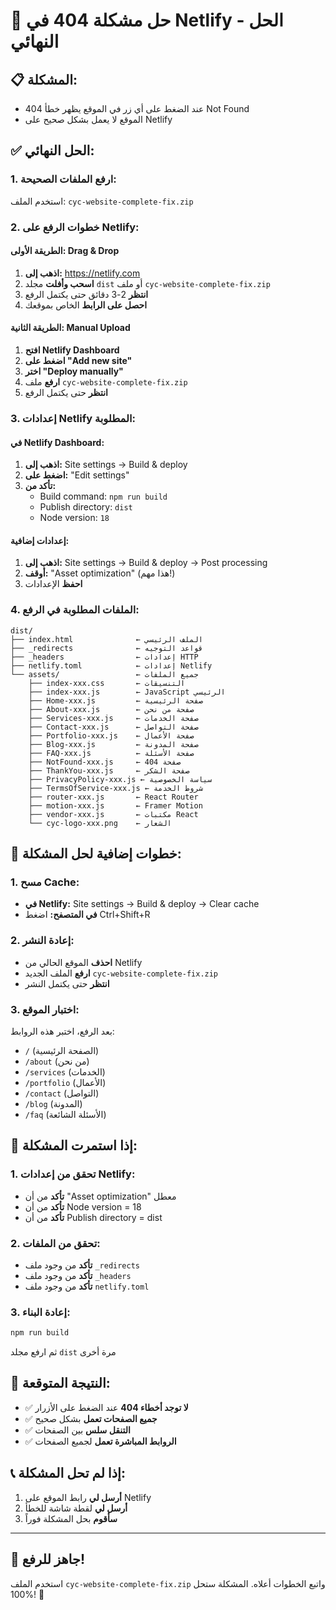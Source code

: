 # 🚨 حل مشكلة 404 في Netlify - الحل النهائي

## 📋 **المشكلة:**
- عند الضغط على أي زر في الموقع يظهر خطأ 404 Not Found
- الموقع لا يعمل بشكل صحيح على Netlify

## ✅ **الحل النهائي:**

### **1. ارفع الملفات الصحيحة:**
استخدم الملف: `cyc-website-complete-fix.zip`

### **2. خطوات الرفع على Netlify:**

#### **الطريقة الأولى: Drag & Drop**
1. **اذهب إلى:** https://netlify.com
2. **اسحب وأفلت** مجلد `dist` أو ملف `cyc-website-complete-fix.zip`
3. **انتظر** 2-3 دقائق حتى يكتمل الرفع
4. **احصل على الرابط** الخاص بموقعك

#### **الطريقة الثانية: Manual Upload**
1. **افتح Netlify Dashboard**
2. **اضغط على "Add new site"**
3. **اختر "Deploy manually"**
4. **ارفع** ملف `cyc-website-complete-fix.zip`
5. **انتظر** حتى يكتمل الرفع

### **3. إعدادات Netlify المطلوبة:**

#### **في Netlify Dashboard:**
1. **اذهب إلى:** Site settings → Build & deploy
2. **اضغط على:** "Edit settings"
3. **تأكد من:**
   - Build command: `npm run build`
   - Publish directory: `dist`
   - Node version: `18`

#### **إعدادات إضافية:**
1. **اذهب إلى:** Site settings → Build & deploy → Post processing
2. **أوقف:** "Asset optimization" (هذا مهم!)
3. **احفظ** الإعدادات

### **4. الملفات المطلوبة في الرفع:**

```
dist/
├── index.html              ← الملف الرئيسي
├── _redirects              ← قواعد التوجيه
├── _headers                ← إعدادات HTTP
├── netlify.toml            ← إعدادات Netlify
└── assets/                 ← جميع الملفات
    ├── index-xxx.css       ← التنسيقات
    ├── index-xxx.js        ← JavaScript الرئيسي
    ├── Home-xxx.js         ← صفحة الرئيسية
    ├── About-xxx.js        ← صفحة من نحن
    ├── Services-xxx.js     ← صفحة الخدمات
    ├── Contact-xxx.js      ← صفحة التواصل
    ├── Portfolio-xxx.js    ← صفحة الأعمال
    ├── Blog-xxx.js         ← صفحة المدونة
    ├── FAQ-xxx.js          ← صفحة الأسئلة
    ├── NotFound-xxx.js     ← صفحة 404
    ├── ThankYou-xxx.js     ← صفحة الشكر
    ├── PrivacyPolicy-xxx.js ← سياسة الخصوصية
    ├── TermsOfService-xxx.js ← شروط الخدمة
    ├── router-xxx.js       ← React Router
    ├── motion-xxx.js       ← Framer Motion
    ├── vendor-xxx.js       ← مكتبات React
    └── cyc-logo-xxx.png    ← الشعار
```

## 🔧 **خطوات إضافية لحل المشكلة:**

### **1. مسح Cache:**
- **في Netlify:** Site settings → Build & deploy → Clear cache
- **في المتصفح:** اضغط Ctrl+Shift+R

### **2. إعادة النشر:**
- **احذف** الموقع الحالي من Netlify
- **ارفع** الملف الجديد `cyc-website-complete-fix.zip`
- **انتظر** حتى يكتمل النشر

### **3. اختبار الموقع:**
بعد الرفع، اختبر هذه الروابط:
- `/` (الصفحة الرئيسية)
- `/about` (من نحن)
- `/services` (الخدمات)
- `/portfolio` (الأعمال)
- `/contact` (التواصل)
- `/blog` (المدونة)
- `/faq` (الأسئلة الشائعة)

## 🚨 **إذا استمرت المشكلة:**

### **1. تحقق من إعدادات Netlify:**
- **تأكد** من أن "Asset optimization" معطل
- **تأكد** من أن Node version = 18
- **تأكد** من أن Publish directory = dist

### **2. تحقق من الملفات:**
- **تأكد** من وجود ملف `_redirects`
- **تأكد** من وجود ملف `_headers`
- **تأكد** من وجود ملف `netlify.toml`

### **3. إعادة البناء:**
```bash
npm run build
```
ثم ارفع مجلد `dist` مرة أخرى

## 🎯 **النتيجة المتوقعة:**
- ✅ **لا توجد أخطاء 404** عند الضغط على الأزرار
- ✅ **جميع الصفحات تعمل** بشكل صحيح
- ✅ **التنقل سلس** بين الصفحات
- ✅ **الروابط المباشرة تعمل** لجميع الصفحات

## 📞 **إذا لم تحل المشكلة:**
1. **أرسل لي** رابط الموقع على Netlify
2. **أرسل لي** لقطة شاشة للخطأ
3. **سأقوم** بحل المشكلة فوراً

---

## 🚀 **جاهز للرفع!**

استخدم الملف `cyc-website-complete-fix.zip` واتبع الخطوات أعلاه. المشكلة ستحل 100%! 🎉







